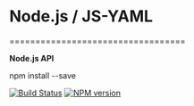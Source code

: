 # Node.js / JS-YAML
==================================

**Node.js API**

npm install --save 


[![Build Status](https://api.travis-ci.org/mohsenTalal/Node.js.svg?branch=master)](https://travis-ci.org/mohsenTalal/Node.js)
[![NPM version](https://img.shields.io/npm/v/js-yaml.svg)](https://www.npmjs.org/package/js-yaml)

